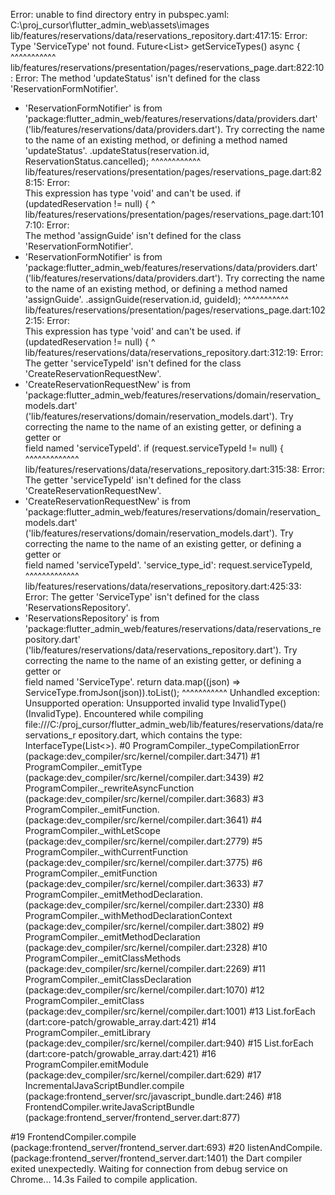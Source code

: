 Error: unable to find directory entry in pubspec.yaml:
C:\proj_cursor\flutter_admin_web\assets\images\
lib/features/reservations/data/reservations_repository.dart:417:15: Error: Type
'ServiceType' not found.
  Future<List<ServiceType>> getServiceTypes() async {
              ^^^^^^^^^^^
lib/features/reservations/presentation/pages/reservations_page.dart:822:10: Error: The
method 'updateStatus' isn't defined for the class 'ReservationFormNotifier'.
 - 'ReservationFormNotifier' is from
 'package:flutter_admin_web/features/reservations/data/providers.dart'
 ('lib/features/reservations/data/providers.dart').
Try correcting the name to the name of an existing method, or defining a method named 
'updateStatus'.
        .updateStatus(reservation.id, ReservationStatus.cancelled);
         ^^^^^^^^^^^^
lib/features/reservations/presentation/pages/reservations_page.dart:828:15: Error:    
This expression has type 'void' and can't be used.
          if (updatedReservation != null) {
              ^
lib/features/reservations/presentation/pages/reservations_page.dart:1017:10: Error:   
The method 'assignGuide' isn't defined for the class 'ReservationFormNotifier'.
 - 'ReservationFormNotifier' is from
 'package:flutter_admin_web/features/reservations/data/providers.dart'
 ('lib/features/reservations/data/providers.dart').
Try correcting the name to the name of an existing method, or defining a method named 
'assignGuide'.
        .assignGuide(reservation.id, guideId);
         ^^^^^^^^^^^
lib/features/reservations/presentation/pages/reservations_page.dart:1022:15: Error:   
This expression has type 'void' and can't be used.
          if (updatedReservation != null) {
              ^
lib/features/reservations/data/reservations_repository.dart:312:19: Error: The getter
'serviceTypeId' isn't defined for the class 'CreateReservationRequestNew'.
 - 'CreateReservationRequestNew' is from
 'package:flutter_admin_web/features/reservations/domain/reservation_models.dart'
 ('lib/features/reservations/domain/reservation_models.dart').
Try correcting the name to the name of an existing getter, or defining a getter or    
field named 'serviceTypeId'.
      if (request.serviceTypeId != null) {
                  ^^^^^^^^^^^^^
lib/features/reservations/data/reservations_repository.dart:315:38: Error: The getter 
'serviceTypeId' isn't defined for the class 'CreateReservationRequestNew'.
 - 'CreateReservationRequestNew' is from
 'package:flutter_admin_web/features/reservations/domain/reservation_models.dart'
 ('lib/features/reservations/domain/reservation_models.dart').
Try correcting the name to the name of an existing getter, or defining a getter or    
field named 'serviceTypeId'.
          'service_type_id': request.serviceTypeId,
                                     ^^^^^^^^^^^^^
lib/features/reservations/data/reservations_repository.dart:425:33: Error: The getter 
'ServiceType' isn't defined for the class 'ReservationsRepository'.
 - 'ReservationsRepository' is from
 'package:flutter_admin_web/features/reservations/data/reservations_repository.dart'
 ('lib/features/reservations/data/reservations_repository.dart').
Try correcting the name to the name of an existing getter, or defining a getter or    
field named 'ServiceType'.
      return data.map((json) => ServiceType.fromJson(json)).toList();
                                ^^^^^^^^^^^
Unhandled exception:
Unsupported operation: Unsupported invalid type InvalidType(<invalid>) (InvalidType). 
Encountered while compiling
file:///C:/proj_cursor/flutter_admin_web/lib/features/reservations/data/reservations_r
epository.dart, which contains the type: InterfaceType(List<<invalid>>).
#0      ProgramCompiler._typeCompilationError
(package:dev_compiler/src/kernel/compiler.dart:3471)
#1      ProgramCompiler._emitType (package:dev_compiler/src/kernel/compiler.dart:3439)
#2      ProgramCompiler._rewriteAsyncFunction
(package:dev_compiler/src/kernel/compiler.dart:3683)
#3      ProgramCompiler._emitFunction.<anonymous closure>
(package:dev_compiler/src/kernel/compiler.dart:3641)
#4      ProgramCompiler._withLetScope
(package:dev_compiler/src/kernel/compiler.dart:2779)
#5      ProgramCompiler._withCurrentFunction
(package:dev_compiler/src/kernel/compiler.dart:3775)
#6      ProgramCompiler._emitFunction
(package:dev_compiler/src/kernel/compiler.dart:3633)
#7      ProgramCompiler._emitMethodDeclaration.<anonymous closure>
(package:dev_compiler/src/kernel/compiler.dart:2330)
#8      ProgramCompiler._withMethodDeclarationContext
(package:dev_compiler/src/kernel/compiler.dart:3802)
#9      ProgramCompiler._emitMethodDeclaration
(package:dev_compiler/src/kernel/compiler.dart:2328)
#10     ProgramCompiler._emitClassMethods
(package:dev_compiler/src/kernel/compiler.dart:2269)
#11     ProgramCompiler._emitClassDeclaration
(package:dev_compiler/src/kernel/compiler.dart:1070)
#12     ProgramCompiler._emitClass
(package:dev_compiler/src/kernel/compiler.dart:1001)
#13     List.forEach (dart:core-patch/growable_array.dart:421)
#14     ProgramCompiler._emitLibrary
(package:dev_compiler/src/kernel/compiler.dart:940)
#15     List.forEach (dart:core-patch/growable_array.dart:421)
#16     ProgramCompiler.emitModule (package:dev_compiler/src/kernel/compiler.dart:629)
#17     IncrementalJavaScriptBundler.compile
(package:frontend_server/src/javascript_bundle.dart:246)
#18     FrontendCompiler.writeJavaScriptBundle
(package:frontend_server/frontend_server.dart:877)
<asynchronous suspension>
#19     FrontendCompiler.compile (package:frontend_server/frontend_server.dart:693)   
<asynchronous suspension>
#20     listenAndCompile.<anonymous closure>
(package:frontend_server/frontend_server.dart:1401)
<asynchronous suspension>
the Dart compiler exited unexpectedly.
Waiting for connection from debug service on Chrome...             14.3s
Failed to compile application.